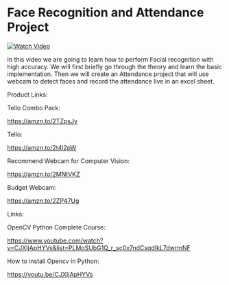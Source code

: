 # Face Recognition and Attendance Project

[![Watch Video](https://github.com/murtazahassan/Face-Recognition/blob/master/tumbnail.jpg)](https://youtu.be/sz25xxF_AVE)

In this video we are going to learn how to perform Facial recognition with high accuracy. We will first briefly go through the theory and learn the basic implementation. Then we will create an Attendance project that will use webcam to detect faces and record the attendance live in an excel sheet. 


Product Links:

Tello Combo Pack: 

https://amzn.to/2TZpsJy

Tello:

https://amzn.to/2t4l2pW 

Recommend Webcam for Computer Vision:

https://amzn.to/2MNtVKZ

Budget Webcam:

https://amzn.to/2ZP47Ug

Links:  

OpenCV Python Complete Course:

https://www.youtube.com/watch?v=CJXIjApHYVs&list=PLMoSUbG1Q_r_sc0x7ndCsqdIkL7dwrmNF

How to install Opencv in Python:

https://youtu.be/CJXIjApHYVs
